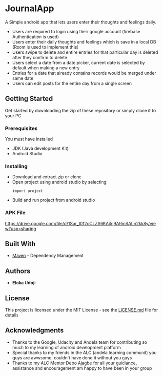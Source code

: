 # JournalApp
A Simple android app that lets users enter their thoughts and feelings daily.
- Users are required to login using their google account (firebase Authentication is used)
- Users enter their daily thoughts and feelings which is save in a local DB (Room is used to implement this)
- Users swipe to delete and entire entries for that particular day is deleted after they confirm to delete
- Users select a date from a date picker, current date is selected by default when making a new entry
- Entries for a date that already contains records would be merged under same date
- Users can edit posts for the entire day from a single screen
## Getting Started
Get started by downloading the zip of these repository or simply clone it to your PC
### Prerequisites
You must have installed 
- JDK (Java development Kit)
- Android Studio
### Installing
- Download and extract zip or clone
- Open project using android studio by selecting 
  ```
  import project
  ```
- Build and run project from android studio

### APK File
https://drive.google.com/file/d/1Sar_I012cCLZS6KAi5j9ARmSALn2kk8y/view?usp=sharing
  
## Built With
* [Maven](https://maven.apache.org/) - Dependency Management

## Authors
* **Eloka Udoji**

## License
This project is licensed under the MIT License - see the [LICENSE.md](LICENSE.md) file for details

## Acknowledgments

* Thanks to the Google, Udacity and Andela team for contributing so much to my learning of android development platform
* Special thanks to my friends in the ALC (andela learning communit) you guys are awwsome, couldn't have done it without you guys
* Thanks to my ALC Mentor Debo Ajagbe for all your guidiance, assistance and encouragement am happy to have been in your group

